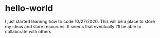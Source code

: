 # hello-world
I just started learning how to code 10/27/2020. This will be a place to store my ideas and store resources. It seems that eventually I'll be able to collaborate with others. 
